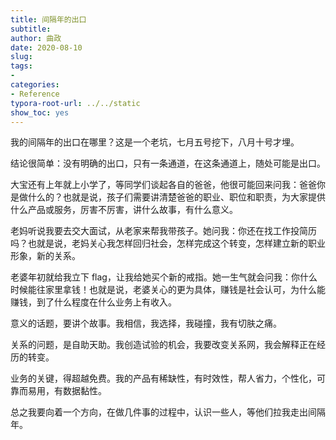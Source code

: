 ```yaml
---
title: 间隔年的出口
subtitle: 
author: 曲政
date: 2020-08-10
slug: 
tags:
- 
categories:
- Reference
typora-root-url: ../../static
show_toc: yes
---
```


我的间隔年的出口在哪里？这是一个老坑，七月五号挖下，八月十号才埋。

结论很简单：没有明确的出口，只有一条通道，在这条通道上，随处可能是出口。

大宝还有上年就上小学了，等同学们谈起各自的爸爸，他很可能回来问我：爸爸你是做什么的？也就是说，孩子们需要讲清楚爸爸的职业、职位和职责，为大家提供什么产品或服务，厉害不厉害，讲什么故事，有什么意义。

老妈听说我要去交大面试，从老家来帮我带孩子。她问我：你还在找工作投简历吗？也就是说，老妈关心我怎样回归社会，怎样完成这个转变，怎样建立新的职业形象，新的关系。

老婆年初就给我立下 flag，让我给她买个新的戒指。她一生气就会问我：你什么时候能往家里拿钱！也就是说，老婆关心的更为具体，赚钱是社会认可，为什么能赚钱，到了什么程度在什么业务上有收入。

意义的话题，要讲个故事。我相信，我选择，我碰撞，我有切肤之痛。

关系的问题，是自助天助。我创造试验的机会，我要改变关系网，我会解释正在经历的转变。

业务的关键，得超越免费。我的产品有稀缺性，有时效性，帮人省力，个性化，可靠而易用，有数据黏性。

总之我要向着一个方向，在做几件事的过程中，认识一些人，等他们拉我走出间隔年。

